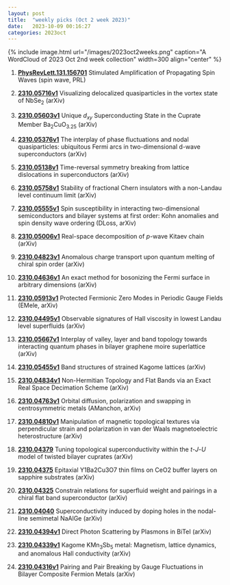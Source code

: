 ```yaml
---
layout: post
title:  "weekly picks (Oct 2 week 2023)"
date:   2023-10-09 00:16:27
categories: 2023oct
---
```



{% include image.html url="/images/2023oct2weeks.png" caption="A WordCloud of 2023 Oct 2nd week collection" width=300 align="center" %}

1. **[PhysRevLett.131.156701](https://link.aps.org/doi/10.1103/PhysRevLett.131.156701)** Stimulated Amplification of Propagating Spin Waves (spin wave, PRL)

1. **[2310.05716v1](https://arxiv.org/abs/2310.05716v1)** Visualizing delocalized quasiparticles in the vortex state of NbSe$_2$ (arXiv)

1. **[2310.05603v1](https://arxiv.org/abs/2310.05603v1)** Unique $d_{xy}$ Superconducting State in the Cuprate Member Ba$_{2}$CuO$_{3.25}$ (arXiv)

1. **[2310.05376v1](https://arxiv.org/abs/2310.05376v1)** The interplay of phase fluctuations and nodal quasiparticles: ubiquitous Fermi arcs in two-dimensional d-wave superconductors (arXiv)

1. **[2310.05138v1](https://arxiv.org/abs/2310.05138v1)** Time-reversal symmetry breaking from lattice dislocations in superconductors (arXiv)

1. **[2310.05758v1](https://arxiv.org/abs/2310.05758v1)** Stability of fractional Chern insulators with a non-Landau level continuum limit (arXiv)

1. **[2310.05555v1](https://arxiv.org/abs/2310.05555v1)** Spin susceptibility in interacting two-dimensional semiconductors and bilayer systems at first order: Kohn anomalies and spin density wave ordering (DLoss, arXiv)

1. **[2310.05006v1](https://arxiv.org/abs/2310.05006v1)** Real-space decomposition of $p$-wave Kitaev chain (arXiv)

1. **[2310.04823v1](https://arxiv.org/abs/2310.04823v1)** Anomalous charge transport upon quantum melting of chiral spin order (arXiv)

1. **[2310.04636v1](https://arxiv.org/abs/2310.04636v1)** An exact method for bosonizing the Fermi surface in arbitrary dimensions (arXiv)

1. **[2310.05913v1](https://arxiv.org/abs/2310.05913v1)** Protected Fermionic Zero Modes in Periodic Gauge Fields (EMele, arXiv)

1. **[2310.04495v1](https://arxiv.org/abs/2310.04495v1)** Observable signatures of Hall viscosity in lowest Landau level superfluids (arXiv)

1. **[2310.05667v1](https://arxiv.org/abs/2310.05667v1)** Interplay of valley, layer and band topology towards interacting quantum phases in bilayer graphene moire superlattice (arXiv)

1. **[2310.05455v1](https://arxiv.org/abs/2310.05455v1)** Band structures of strained Kagome lattices (arXiv)

1. **[2310.04834v1](https://arxiv.org/abs/2310.04834v1)** Non-Hermitian Topology and Flat Bands via an Exact Real Space Decimation Scheme (arXiv)

1. **[2310.04763v1](https://arxiv.org/abs/2310.04763v1)** Orbital diffusion, polarization and swapping in centrosymmetric metals (AManchon, arXiv)

1. **[2310.04810v1](https://arxiv.org/abs/2310.04810v1)** Manipulation of magnetic topological textures via perpendicular strain and polarization in van der Waals magnetoelectric heterostructure (arXiv)





1. **[2310.04379](http://arxiv.org/abs/2310.04379)** Tuning topological superconductivity within the $t$-$J$-$U$ model of twisted bilayer cuprates (arXiv)

1. **[2310.04375](http://arxiv.org/abs/2310.04375)** Epitaxial Y1Ba2Cu3O7 thin films on CeO2 buffer layers on sapphire substrates (arXiv)

1. **[2310.04325](http://arxiv.org/abs/2310.04325)** Constrain relations for superfluid weight and pairings in a chiral flat band superconductor (arXiv)

1. **[2310.04040](http://arxiv.org/abs/2310.04040)** Superconductivity induced by doping holes in the nodal-line semimetal NaAlGe (arXiv)

1. **[2310.04394v1](https://arxiv.org/abs/2310.04394v1)** Direct Photon Scattering by Plasmons in BiTeI (arXiv)

1. **[2310.04339v1](https://arxiv.org/abs/2310.04339v1)** Kagome KMn$_3$Sb$_5$ metal: Magnetism, lattice dynamics, and anomalous Hall conductivity (arXiv)

1. **[2310.04316v1](https://arxiv.org/abs/2310.04316v1)** Pairing and Pair Breaking by Gauge Fluctuations in Bilayer Composite Fermion Metals (arXiv)



